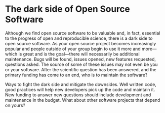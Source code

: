 # The dark side of Open Source Software


Although we find open source software to be valuable and, in fact, essential to
the progress of open and reproducible science, there is a dark side to open
source software. As your open source project becomes increasingly popular and
people outside of your group begin to use it more and more—which is great and
is the goal—there will necessarily be additional maintenance. Bugs will be
found, issues opened, new features requested, questions asked. The source of
some of these issues may not even be you or your software. After the scientific
question has been answered, and the primary funding has come to an end, who is
to maintain the software? 


Ways to fight the dark side and mitigate the downsides. Well written code, good
practices will help new developers pick up the code and maintain it. New
funding to answer new questions should include development and maintenance in
the budget. What about other software projects that depend on yours?

